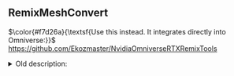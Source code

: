 ## RemixMeshConvert
$\color{#f7d26a}{\textsf{Use this instead. It integrates directly into Omniverse:}}$ https://github.com/Ekozmaster/NvidiaOmniverseRTXRemixTools





<details>
  <summary>Old description:</summary>
  
*Based on a script originally written by E-man*

$\color{#f7d26a}{\textsf{Please back up your USD and USDA files before running!}}$

**How to use this script:**

To convert a single file:

`python RemixMeshConvert.py [input.usda] [output.usda]`

To batch convert a folder:

`python RemixMeshConvert.py path\to\input\folder path\to\output\folder -f [usd or usda]`

**Arguments:**

`-f` `--output-format` - This controls the output format when using the script in **batch** mode

**Description:**

This script takes USD files as input, makes a copy named as the output, converts the interpolation of all meshes in the given USD file from face-varying to vertex, and finally saves the modified stages to the new USD files. It can process a single file or a folder of files, and also includes a dictionary of aliases for replacing specific primvar names with `float2[] primvars:st1`.

**For your final exports to use in-game, please save as USD! USDA files are very inefficient in comparison**

Please refer to `requirements.txt` for necessary Python libraries.
</details>
